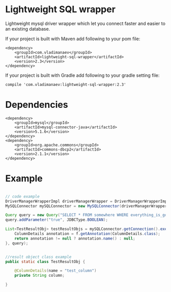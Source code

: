 Lightweight SQL wrapper
=====================


Lightweight mysql driver wrapper which let you connect faster and easier to an existing database.

If your project is built with Maven add following to your pom file:
```
<dependency>
    <groupId>com.vladimanaev</groupId>
    <artifactId>lightweight-sql-wrapper</artifactId>
    <version>2.3</version>
</dependency>
```

If your project is built with Gradle add following to your gradle setting file:
```
compile 'com.vladimanaev:lightweight-sql-wrapper:2.3'
```

Dependencies
=============
```
<dependency>
	<groupId>mysql</groupId>
	<artifactId>mysql-connector-java</artifactId>
	<version>5.1.6</version>
</dependency>
<dependency>
    <groupId>org.apache.commons</groupId>
    <artifactId>commons-dbcp2</artifactId>
    <version>2.1.1</version>
</dependency>
```

Example
============
```java

// code example
DriverManagerWrapperImpl driverManagerWrapper = DriverManagerWrapperImpl.createDefaultConnectionPool("db_url", "test_user", "password");
MySQLConnector mySQLConnector = new MySQLConnector(driverManagerWrapper);

Query query = new Query("SELECT * FROM somewhere WHERE everything_is_good = ?");
query.addParameter("true", JDBCType.BOOLEAN);

List<TestResultObj> testResultObjs = mySQLConnector.getConnection().executeSelectQuery(TestResultObj.class, TestResultObj::new, (f) -> {
    ColumnDetails annotation = f.getAnnotation(ColumnDetails.class);
    return annotation != null ? annotation.name() : null;
}, query);


//result object class example
public static class TestResultObj {

    @ColumnDetails(name = "test_column")
    private String column;

}
```